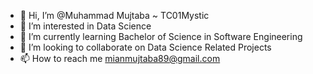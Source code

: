 - 👋 Hi, I’m @Muhammad Mujtaba ~ TC01Mystic
- 👀 I’m interested in Data Science
- 🌱 I’m currently learning Bachelor of Science in Software Engineering
- 💞️ I’m looking to collaborate on Data Science Related Projects
- 📫 How to reach me mianmujtaba89@gmail.com

<!---
TC01My5tic/TC01My5tic is a ✨ special ✨ repository because its `README.md` (this file) appears on your GitHub profile.
You can click the Preview link to take a look at your changes.
--->
